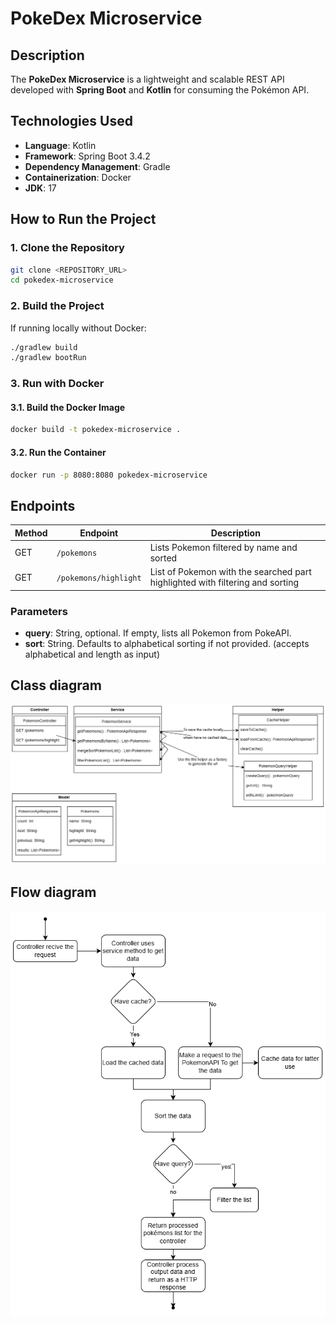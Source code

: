 # PokeDex Microservice

## Description
The **PokeDex Microservice** is a lightweight and scalable REST API developed with **Spring Boot** and **Kotlin** for consuming the Pokémon API.

## Technologies Used
- **Language**: Kotlin
- **Framework**: Spring Boot 3.4.2
- **Dependency Management**: Gradle
- **Containerization**: Docker
- **JDK**: 17

## How to Run the Project

### 1. Clone the Repository
```sh 
git clone <REPOSITORY_URL>
cd pokedex-microservice
```

### 2. Build the Project
If running locally without Docker:
```sh
./gradlew build
./gradlew bootRun
```

### 3. Run with Docker

#### 3.1. Build the Docker Image
```sh
docker build -t pokedex-microservice .
```

#### 3.2. Run the Container
```sh
docker run -p 8080:8080 pokedex-microservice
```

## Endpoints

| Method | Endpoint | Description                                                                   |
|--------|-------------------------------------------|-------------------------------------------------------------------------------|
| GET    | `/pokemons` | Lists Pokemon filtered by name and sorted                                     |
| GET    | `/pokemons/highlight` | List of Pokemon with the searched part highlighted with filtering and sorting |

### Parameters
- **query**: String, optional. If empty, lists all Pokemon from PokeAPI.
- **sort**: String. Defaults to alphabetical sorting if not provided. (accepts alphabetical and length as input) 

## Class diagram

![alt text](class_diagram.png)

## Flow diagram

![alt text](flow_diagram.png)
